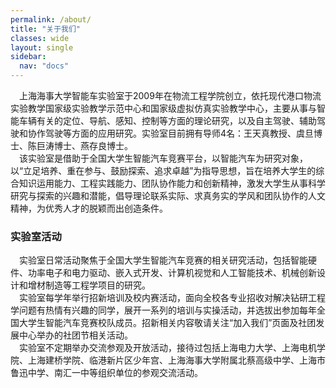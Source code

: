 ```yaml
---
permalink: /about/
title: "关于我们"
classes: wide
layout: single
sidebar:
  nav: "docs"
---
```

&ensp;&ensp;上海海事大学智能车实验室于2009年在物流工程学院创立，依托现代港口物流实验教学国家级实验教学示范中心和国家级虚拟仿真实验教学中心，主要从事与智能车辆有关的定位、导航、感知、控制等方面的理论研究，以及自主驾驶、辅助驾驶和协作驾驶等方面的应用研究。实验室目前拥有导师4名：王天真教授、虞旦博士、陈巨涛博士、燕存良博士。<br>
&ensp;&ensp;该实验室是借助于全国大学生智能汽车竞赛平台，以智能汽车为研究对象，以“立足培养、重在参与、鼓励探索、追求卓越”为指导思想，旨在培养大学生的综合知识运用能力、工程实践能力、团队协作能力和创新精神，激发大学生从事科学研究与探索的兴趣和潜能，倡导理论联系实际、求真务实的学风和团队协作的人文精神，为优秀人才的脱颖而出创造条件。<br>
### 实验室活动
&ensp;&ensp;实验室日常活动聚焦于全国大学生智能汽车竞赛的相关研究活动，包括智能硬件、功率电子和电力驱动、嵌入式开发、计算机视觉和人工智能技术、机械创新设计和增材制造等工程学项目的研究。<br>
&ensp;&ensp;实验室每学年举行招新培训及校内赛活动，面向全校各专业招收对解决钻研工程学问题有热情有兴趣的同学，展开一系列的培训与实操活动，并选拔出参加每年全国大学生智能汽车竞赛校队成员。招新相关内容敬请关注“加入我们”页面及社团发展中心举办的社团节相关活动。<br>
&ensp;&ensp;实验室不定期举办交流参观及开放活动，接待过包括上海电力大学、上海电机学院、上海建桥学院、临港新片区少年宫、上海海事大学附属北蔡高级中学、上海市鲁迅中学、南汇一中等组织单位的参观交流活动。<br>
